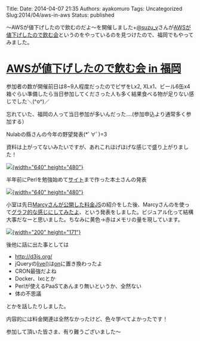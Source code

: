 Title: 
Date: 2014-04-07 21:35
Authors: ayakomuro
Tags:  Uncategorized
Slug:2014/04/aws-in-aws
Status: published


〜AWSが値下げしたので飲むのだよ〜を開催しました+[@suzu\_v](https://twitter.com/suzu_v)さんが[AWSが値下げしたので飲む会](http://www.zusaar.com/event/4817003)というのをやっているのを見つけたので、福岡でもやってみました。

[AWSが値下げしたので飲む会 in 福岡](http://www.zusaar.com/event/4847004) 
========================================================================







参加者の数が開催前日は8\~9人程度だったのでピザをLx2,
XLx1、ビール6缶x4箱ぐらい準備したら当日参加してくださった人も多く結果食べる物が足りない感じでした＼(\^o\^)／









忘れていた、福岡の人って当日参加が多いんだった\....(参加申込より通常多く参加する）









Nulabの縣さんの今年の野望発表(\*ﾟ∀ﾟ)=3





資料は上がってないみたいですが、あれこれほげほげな感じで盛り上がりました！







[![](http://2.bp.blogspot.com/-8oUwa9254f4/U0MVxnNsRVI/AAAAAAAAacc/dZcY0Yz18hY/s1600/IMG_1520.jpg){width="640"
height="480"}](http://2.bp.blogspot.com/-8oUwa9254f4/U0MVxnNsRVI/AAAAAAAAacc/dZcY0Yz18hY/s1600/IMG_1520.jpg)


半年前にPerlを勉強始めて[サイト](http://khunters.com/)まで作った本土さんの発表


[![](http://4.bp.blogspot.com/-FKCvQb5FDgg/U0MWK2t-nKI/AAAAAAAAack/RpIrVIxm5ks/s1600/IMG_1521.jpg){width="640"
height="480"}](http://4.bp.blogspot.com/-FKCvQb5FDgg/U0MWK2t-nKI/AAAAAAAAack/RpIrVIxm5ks/s1600/IMG_1521.jpg)







小室は先日[Marcyさんが公開した料金JS](http://blog.memolib.com/memo/877)の紹介をした後、Marcyさんのを使って[グラフ的な感じにしてみたよ](http://ayakomuro.s3.amazonaws.com/aws/pricing-map/bubble-chart.html)、という発表をしました。ビジュアル化って結構大事だなーと思いました。ちなみに黄色-\>赤はメモリの量を現しています。



[![](http://2.bp.blogspot.com/-nPwks60PdtQ/U0MaHmiggSI/AAAAAAAAac0/5rKg6BpyPgg/s1600/%E3%82%B9%E3%82%AF%E3%83%AA%E3%83%BC%E3%83%B3%E3%82%B7%E3%83%A7%E3%83%83%E3%83%88+2014-04-08+6.34.59.png){width="200"
height="171"}](http://2.bp.blogspot.com/-nPwks60PdtQ/U0MaHmiggSI/AAAAAAAAac0/5rKg6BpyPgg/s1600/%E3%82%B9%E3%82%AF%E3%83%AA%E3%83%BC%E3%83%B3%E3%82%B7%E3%83%A7%E3%83%83%E3%83%88+2014-04-08+6.34.59.png)











後他に話に出た事としては





-   <http://d3js.org/>
-   jQueryの[live()](https://api.jquery.com/live/)は[on](https://api.jquery.com/on/)に置き換わったよ
-   CRON最強だよね
-   Docker、lxcとか
-   Perlが使えるPaaSてあんまり無いというか、全然ない
-   体の不思議



とかを話したりしました。











内容的には料金関連は全然なかったけど、色々学べてよかったです！





参加して頂いた皆さま、有り難うございました〜










